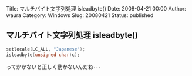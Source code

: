 Title: マルチバイト文字列処理 isleadbyte()
Date: 2008-04-21 00:00
Author: waura
Category: Windows
Slug: 20080421
Status: published

## マルチバイト文字列処理 isleadbyte()

```cpp
setlocale(LC_ALL, "Japanese");
isleadbyte(unsigned char)c);
```

ってかかないと正しく動かないんだね･･･
